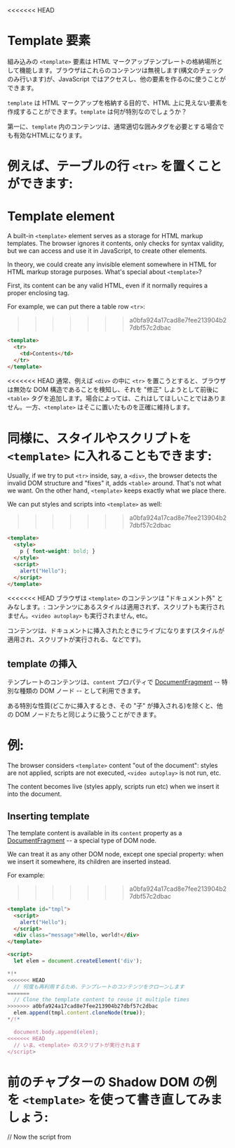 
<<<<<<< HEAD
# Template 要素

組み込みの `<template>` 要素は HTML マークアップテンプレートの格納場所として機能します。ブラウザはこれらのコンテンツは無視します(構文のチェックのみ行います)が、JavaScript ではアクセスし、他の要素を作るのに使うことができます。

`template` は HTML マークアップを格納する目的で、HTML 上に見えない要素を作成することができます。`template` は何が特別なのでしょうか？

第一に、`template` 内のコンテンツは、通常適切な囲みタグを必要とする場合でも有効なHTMLになります。

例えば、テーブルの行 `<tr>` を置くことができます:
=======
# Template element

A built-in `<template>` element serves as a storage for HTML markup templates. The browser ignores it contents, only checks for syntax validity, but we can access and use it in JavaScript, to create other elements.

In theory, we could create any invisible element somewhere in HTML for HTML markup storage purposes. What's special about `<template>`?

First, its content can be any valid HTML, even if it normally requires a proper enclosing tag.

For example, we can put there a table row `<tr>`:
>>>>>>> a0bfa924a17cad8e7fee213904b27dbf57c2dbac
```html
<template>
  <tr>
    <td>Contents</td>
  </tr>
</template>
```

<<<<<<< HEAD
通常、例えば `<div>` の中に `<tr>` を置こうとすると、ブラウザは無効な DOM 構造であることを検知し、それを "修正" しようとして前後に `<table>` タグを追加します。場合によっては、これはしてほしいことではありません。一方、`<template>` はそこに置いたものを正確に維持します。

同様に、スタイルやスクリプトを `<template>` に入れることもできます:
=======
Usually, if we try to put `<tr>` inside, say, a `<div>`, the browser detects the invalid DOM structure and "fixes" it, adds `<table>` around. That's not what we want. On the other hand, `<template>` keeps exactly what we place there.

We can put styles and scripts into `<template>` as well:
>>>>>>> a0bfa924a17cad8e7fee213904b27dbf57c2dbac

```html
<template>
  <style>
    p { font-weight: bold; }
  </style>
  <script>
    alert("Hello");
  </script>
</template>
```

<<<<<<< HEAD
ブラウザは `<template>` のコンテンツは "ドキュメント外" とみなします。: コンテンツにあるスタイルは適用されず、スクリプトも実行されません。`<video autoplay>` も実行されません, etc。

コンテンツは、ドキュメントに挿入されたときにライブになります(スタイルが適用され、スクリプトが実行される、などです)。

## template の挿入

テンプレートのコンテンツは、`content` プロパティで [DocumentFragment](info:modifying-document#document-fragment) -- 特別な種類の DOM ノード -- として利用できます。

ある特別な性質(どこかに挿入するとき、その "子" が挿入される)を除くと、他の DOM ノードたちと同じように扱うことができます。

例:
=======
The browser considers `<template>` content "out of the document": styles are not applied, scripts are not executed, `<video autoplay>` is not run, etc.

The content becomes live (styles apply, scripts run etc) when we insert it into the document.

## Inserting template

The template content is available in its `content` property as a [DocumentFragment](info:modifying-document#document-fragment) -- a special type of DOM node.

We can treat it as any other DOM node, except one special property: when we insert it somewhere, its children are inserted instead.

For example:
>>>>>>> a0bfa924a17cad8e7fee213904b27dbf57c2dbac

```html run
<template id="tmpl">
  <script>
    alert("Hello");
  </script>
  <div class="message">Hello, world!</div>
</template>

<script>
  let elem = document.createElement('div');

*!*
<<<<<<< HEAD
  // 何度も再利用するため、テンプレートのコンテンツをクローンします
=======
  // Clone the template content to reuse it multiple times
>>>>>>> a0bfa924a17cad8e7fee213904b27dbf57c2dbac
  elem.append(tmpl.content.cloneNode(true));
*/!*

  document.body.append(elem);
<<<<<<< HEAD
  // いま、<template> のスクリプトが実行されます
</script>
```

前のチャプターの Shadow DOM の例を `<template>` を使って書き直してみましょう:
=======
  // Now the script from <template> runs
</script>
```

Let's rewrite a Shadow DOM example from the previous chapter using `<template>`:
>>>>>>> a0bfa924a17cad8e7fee213904b27dbf57c2dbac

```html run untrusted autorun="no-epub" height=60
<template id="tmpl">
  <style> p { font-weight: bold; } </style>
  <p id="message"></p>
</template>

<div id="elem">Click me</div>

<script>
  elem.onclick = function() {
    elem.attachShadow({mode: 'open'});

*!*
    elem.shadowRoot.append(tmpl.content.cloneNode(true)); // (*)
*/!*

    elem.shadowRoot.getElementById('message').innerHTML = "Hello from the shadows!";
  };
</script>
```

<<<<<<< HEAD
行 `(*)` では、`DocumentFragment` として `temp.content` をクローンして挿入しています。結果、その子(`<style>`, `<p>`)が代わりに挿入されています。


これらは Shadow DOM を形成します:
=======
In the line `(*)` when we clone and insert `tmpl.content`, as its `DocumentFragment`, its children (`<style>`, `<p>`) are inserted instead.

They form the shadow DOM:
>>>>>>> a0bfa924a17cad8e7fee213904b27dbf57c2dbac

```html
<div id="elem">
  #shadow-root
    <style> p { font-weight: bold; } </style>
    <p id="message"></p>
</div>
```

<<<<<<< HEAD
## サマリ

要約すると:

- `<template>` コンテンツは文法的に正しい任意の HTML になります。
- `<template>` コンテンツは "ドキュメントの外" とみなされます。そのため、何も影響しません。
- JavaScript で `template.content` にアクセスでき、クローンすることで新しいコンポーネントで再利用できます。

`<template>` タグはとてもユニークです。なぜなら:

- ブラウザはその内部の HTML 構文をチェックします(スクリプト内でテンプレート文字列を使用するのとは対照的に)。
- それでも、適切なラッパー(e.g. `<tr>`)がないと意味がないようなものでも最上位の HTML タグとして使用することができます。
- コンテンツはインタラクティブです: ドキュメントに挿入されたときに、スクリプトを実行したり `<video autoplay>` を再生します。

`<template>` 要素自身は繰り返しの仕組みやデータバインディング、変数への代入などの機能はありませんが、この上にそれらを実装していくことができます。
=======
## Summary

To summarize:

- `<template>` content can be any syntactically correct HTML.
- `<template>` content is considered "out of the document", so it doesn't affect anything.
- We can access `template.content` from JavaScript, clone it to reuse in a new component.

The `<template>` tag is quite unique, because:

- The browser checks HTML syntax inside it (as opposed to using a template string inside a script).
- ...But still allows use of any top-level HTML tags, even those that don't make sense without proper wrappers (e.g. `<tr>`).
- The content becomes interactive: scripts run, `<video autoplay>` plays etc, when inserted into the document.

The `<template>` element does not feature any iteration mechanisms, data binding or variable substitutions, but we can implement those on top of it.
>>>>>>> a0bfa924a17cad8e7fee213904b27dbf57c2dbac
